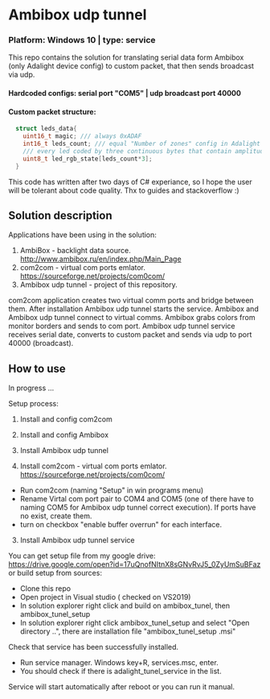 # Ambibox udp tunnel
### Platform: Windows 10 | type: service  

This repo contains the solution for translating serial data form Ambibox (only Adalight device config) to custom packet, that then sends broadcast via udp.  

#### Hardcoded configs: serial port "COM5" | udp broadcast port 40000
#### Custom packet structure:
```c++
  struct leds_data{
    uint16_t magic; /// always 0xADAF
    int16_t leds_count; /// equal "Number of zones" config in Adalight app
    /// every led coded by three continuous bytes that contain amplitudes: red, green, blue
    uint8_t led_rgb_state[leds_count*3]; 
  }
```

This code has written after two days of C# experiance, so I hope the user will be tolerant about code quality. Thx to guides and stackoverflow :)  

## Solution description

Applications have been using in the solution:

1. AmbiBox - backlight data source. http://www.ambibox.ru/en/index.php/Main_Page
2. com2com - virtual com ports emlator. https://sourceforge.net/projects/com0com/
3. Ambibox udp tunnel - project of this repository.

com2com application creates two virtual comm ports and bridge between them.
After installation Ambibox udp tunnel starts the service.
Ambibox and Ambibox udp tunnel connect to virtual comms.
Ambibox grabs colors from monitor borders and sends to com port.
Ambibox udp tunnel service receives serial date, converts to custom packet and sends via udp to port 40000 (broadcast).

## How to use
In progress ... 

Setup process:
1) Install and config com2com
2) Install and config Ambibox
3) Install Ambibox udp tunnel

1) Install com2com - virtual com ports emlator. https://sourceforge.net/projects/com0com/  
* Run com2com (naming "Setup" in win programs menu)
* Rename Virtal com port pair to COM4 and COM5 (one of there have to naming COM5 for Ambibox udp tunnel correct execution). If ports have no exist, create them.
* turn on checkbox "enable buffer overrun" for each interface.

3) Install Ambibox udp tunnel service
  
You can get setup file from my google drive: https://drive.google.com/open?id=17uQnofNItnX8sGNvRvJ5_0ZyUmSuBFaz  
  or  build setup from sources:
  
  * Clone this repo  
  * Open project in Visual studio ( checked on VS2019) 
  * In solution explorer right click and build on ambibox_tunel, then ambibox_tunel_setup
  * In solution explorer right click ambibox_tunel_setup and select "Open directory ..", there are installation file "ambibox_tunel_setup .msi"    
  
Check that service has been successfully installed.
* Run service manager. Windows key+R, services.msc, enter.
* You should check if there is adalight_tunel_service in the list.

Service will start automatically after reboot or you can run it manual.

